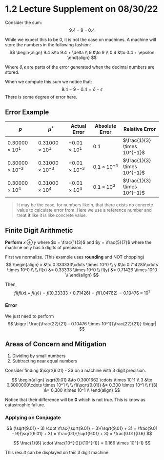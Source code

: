 # 1.2 Lecture Supplement on 08/30/22
Consider the sum:
$$
9.4 - 9 - 0.4
$$

While we expect this to be $0$, it is not the case on machines. 
A machine will store the numbers in the following fashion:
$$
\begin{align}
	9.4 &\to 9.4 + \delta \\
	9   &\to 9 \\
	0.4 &\to 0.4 + \epsilon
\end{align}
$$

Where $\delta, \epsilon$ are parts of the error generated when the decimal numbers are stored. 

When we compute this sum we notice that:
$$
9.4 - 9 - 0.4 = \delta - \epsilon
$$
There is some degree of error here. 

## Error Example
| $p$                      | $p^*$                    | Actual Error         | Absolute Error       | Relative Error               |
| ------------------------ | ------------------------ | -------------------- | -------------------- | ---------------------------- |
| $0.30000 \times 10^1$    | $0.31000 \times 10^1$    | $-0.01\times10^{1}$  | $0.1$                | $\frac{1}{3} \times 10^{-1}$ |
| $0.30000 \times 10^{-3}$ | $0.31000 \times 10^{-3}$ | $-0.01\times10^{-3}$ | $0.1 \times 10^{-4}$ | $\frac{1}{3} \times 10^{-1}$ |
| $0.30000 \times 10^4$    | $0.31000 \times 10^4$    | $-0.01\times10^{4}$  | $0.1 \times 10^{3}$  | $\frac{1}{3} \times 10^{-1}$ | 

> It may be the case, for numbers like $\pi$, that there exists no concrete value to calculate error from. Here we use a reference number and treat **it** like it is like concrete value. 

## Finite Digit Arithmetic

**Perform** $x \oplus y$ where $x = \frac{1}{3}$ and $y = \frac{5}{7}$ where the machine only has 5 digits of precision. 

First we normalize. (This example uses **rounding** and NOT chopping)
$$
\begin{align}
	x &\to 0.333333\cdots \times 10^0 \\
	y &\to 0.714285\cdots \times 10^0 \\
	\\
	fl(x) &= 0.33333 \times 10^0 \\
	fl(y) &= 0.71426 \times 10^0 \\
\end{align}
$$

Then, 
$$
fl(fl(x) + fl(y)) = fl(0.33333 + 0.71426) = fl(1.04762) = 0.10476 \times 10^1
$$

### Error

We just need to perform
$$
\biggr| \frac{\frac{22}{21} - 0.10476 \times 10^1}{\frac{22}{21}} \biggr|
$$

## Areas of Concern and Mitigation
1. Dividing by small numbers
2. Subtracting near equal numbers

Consider finding $\sqrt{9.01} - 3$ on a machine with 3 digit precision.

$$
\begin{align}
	\sqrt{9.01} &\to 0.3001662 \cdots \times 10^1 \\
	3 &\to 0.3000000\cdots \times 10^1 \\
	\\
	fl(\sqrt{9.01}) &= 0.300 \times 10^1 \\
	fl(3) &= 0.300 \times 10^1 \\
\end{align}
$$

Notice that their difference will be **0** which is not true. This is know as catastrophic failure. 

### Applying on Conjugate
$$
(\sqrt{9.01} - 3) \cdot \frac{\sqrt{9.01} + 3}{\sqrt{9.01} + 3} = \frac{9.01 - 9}{\sqrt{9.01} + 3} = \frac{0.1}{\sqrt{9.01} + 3} = \frac{0.01}{0.6}
$$

$$
\frac{1}{6} \cdot \frac{10^{-2}}{10^{-1}} = 0.166 \times 10^{-1}
$$

This result can be displayed on this 3 digit machine.